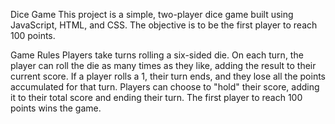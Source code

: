 Dice Game
This project is a simple, two-player dice game built using JavaScript, HTML, and CSS. The objective is to be the first player to reach 100 points.

Game Rules
Players take turns rolling a six-sided die.
On each turn, the player can roll the die as many times as they like, adding the result to their current score.
If a player rolls a 1, their turn ends, and they lose all the points accumulated for that turn.
Players can choose to "hold" their score, adding it to their total score and ending their turn.
The first player to reach 100 points wins the game.
